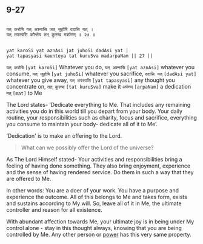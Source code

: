 ## 9-27


```shloka-sa

यत् करोषि यत् अश्नासि जत् जुहोषि ददासि यत् ।
यत् तपस्यसि कौन्तेय तत् कुरुष्व मदर्पणम् ॥ २७ ॥

```
```shloka-sa-hk

yat karoSi yat aznAsi jat juhoSi dadAsi yat |
yat tapasyasi kaunteya tat kuruSva madarpaNam || 27 ||

```
`यत् करोषि` `[yat karoSi]` Whatever you do, `यत् अश्नासि` `[yat aznAsi]` whatever you consume, `यत् जुहोषि` `[yat juhoSi]` whatever you sacrifice, `ददासि यत्` `[dadAsi yat]` whatever you give away, `यत् तपस्यसि` `[yat tapasyasi]` any thought you concentrate on, `तत् कुरुष्व` `[tat kuruSva]` make it `अर्पणम्` `[arpaNam]` a dedication `मत्` `[mat]` to Me

<a name='dedicate_actions_to_Krishna'></a>
The Lord states- ‘Dedicate everything to Me. That includes any remaining activities you do in this world till you depart from your body. Your daily routine, your responsibilities such as charity, focus and sacrifice, everything you consume to maintain your body- dedicate all of it to Me’.

‘Dedication' is to make an offering to the Lord. 



<a name='applnote_151'></a>
> What can we possibly offer the Lord of the universe?



As The Lord Himself stated- Your activities and responsibilities bring a feeling of having done something. They also bring enjoyment, experience and the sense of having rendered service. Do them in such a way that they are offered to Me.

In other words: You are a doer of your work. You have a purpose and experience the outcome. All of this belongs to Me and takes form, exists and sustains according to My will. So, leave all of it in Me, the ultimate controller and reason for all existence. 

With abundant affection towards Me, your ultimate joy is in being under My control alone - stay in this thought always, knowing that you are being controlled by Me. Any other person or 
[power](4-12.md#gods_and_other_powers)
 has this very same property. 


